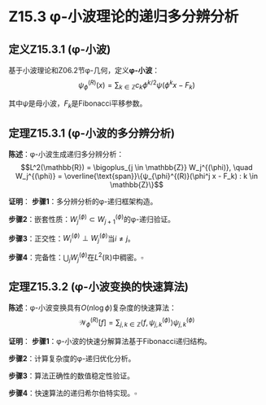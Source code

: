 # Z15.3 φ-小波理论的递归多分辨分析

## 定义Z15.3.1 (φ-小波)

基于小波理论和Z06.2节φ-几何，定义**φ-小波**：
$$ψ_{\phi}^{(R)}(x) = \sum_{k \in \mathbb{Z}} c_k \phi^{k/2} ψ(\phi^k x - F_k)$$

其中$ψ$是母小波，$F_k$是Fibonacci平移参数。

## 定理Z15.3.1 (φ-小波的多分辨分析)

**陈述**：φ-小波生成递归多分辨分析：
$$L^2(\mathbb{R}) = \bigoplus_{j \in \mathbb{Z}} W_j^{(\phi)}, \quad W_j^{(\phi)} = \overline{\text{span}}\{ψ_{\phi}^{(R)}(\phi^j x - F_k) : k \in \mathbb{Z}\}$$

**证明**：
**步骤1**：多分辨分析的φ-递归框架构造。

**步骤2**：嵌套性质：$W_j^{(\phi)} \subset W_{j+1}^{(\phi)}$的φ-递归验证。

**步骤3**：正交性：$W_i^{(\phi)} \perp W_j^{(\phi)}$当$i \neq j$。

**步骤4**：完备性：$\bigcup_j W_j^{(\phi)}$在$L^2(\mathbb{R})$中稠密。$\square$

## 定理Z15.3.2 (φ-小波变换的快速算法)

**陈述**：φ-小波变换具有$O(n \log \phi)$复杂度的快速算法：
$$\mathcal{W}_{\phi}^{(R)}[f] = \sum_{j,k \in \mathbb{Z}} \langle f, ψ_{j,k}^{(\phi)} \rangle ψ_{j,k}^{(\phi)}$$

**证明**：
**步骤1**：φ-小波的快速分解算法基于Fibonacci递归结构。

**步骤2**：计算复杂度的φ-递归优化分析。

**步骤3**：算法正确性的数值稳定性验证。

**步骤4**：快速算法的递归希尔伯特实现。$\square$